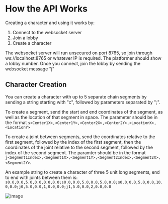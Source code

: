 # How the API Works
Creating a character and using it works by:

1. Connect to the websocket server
2. Join a lobby
3. Create a character

The websocket server will run unsecured on port 8765, so join through ws://localhost:8765 or whatever IP is required.
The platformer should show a lobby number. Once you connect, join the lobby by sending the websocket message "j<number>"

## Character Creation

You can create a character with up to 5 separate chain segments by sending a string starting with "c", followed by parameters
separated by ";".

To create a segment, send the start and end coordinates of the segment, as well as the location of that segment in space.
The parameter should be in the format `s<Center1X>,<Center1Y>,<Center2X>,<Center2Y>,<LocationX>,<LocationY>`

To create a joint between segments, send the coordinates relative to the first segment, followed by the index of the first segment,
then the coordinates of the joint relative to the second segment, followed by the index of the second segment.
The paramter should be in the format `j<Segment1Index>,<Segment1X>,<Segment1Y>,<Segment2Index>,<Segment2X>,<Segment2Y>`.

An example string to create a character of three 5 unit long segments, end to end with joints between them is:
`s0.0,0.0,5.0,0.0,0.0,0.0;s0.0,0.0,5.0,0.0,5.0,0.0;s0.0,0.0,5.0,0.0,10.0,0.0;j0,5.0,0.0,1,0.0,0.0;j1,5.0,0.0,2,0.0,0.0`

![image](https://github.com/user-attachments/assets/e188b459-9905-413e-9268-caad51b14999)
